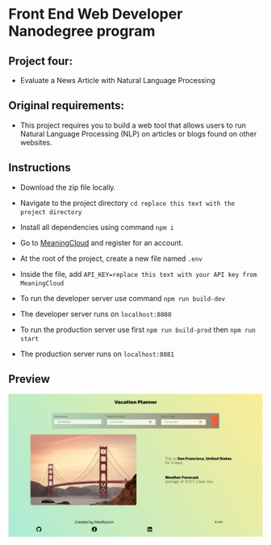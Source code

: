 # Front End Web Developer Nanodegree program

## Project four:

* Evaluate a News Article with Natural Language Processing

## Original requirements:

* This project requires you to build a web tool that allows users to run Natural Language Processing (NLP) on articles or blogs found on other websites.

## Instructions

* Download the zip file locally.
* Navigate to the project directory `cd replace this text with the project directory`
* Install all dependencies using command `npm i`
* Go to [MeaningCloud](https://www.meaningcloud.com/developer/) and register for an account.
* At the root of the project, create a new file named `.env`
* Inside the file, add `API_KEY=replace this text with your API key from MeaningCloud`
* To run the developer server use command `npm run build-dev`
* The developer server runs on `localhost:8080`

* To run the production server use first `npm run build-prod` then `npm run start`
* The production server runs on `localhost:8081`

## Preview

![Result](result.png)